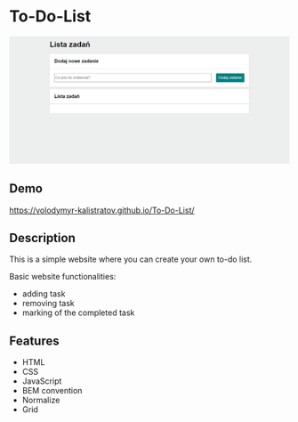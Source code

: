 ﻿# To-Do-List
 ![To-do-list](images/Animation.gif)
 
 ## Demo
https://volodymyr-kalistratov.github.io/To-Do-List/


## Description

This is a simple website where you can create your own to-do list.

Basic website functionalities:
- adding task
- removing task 
- marking of the completed task

## Features

 - HTML
 - CSS
 - JavaScript
 - BEM convention
 - Normalize
 - Grid
